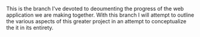 This is the branch I've devoted to deoumenting the progress of the web application we are making together.  With this branch I will attempt to outline the various aspects of this greater project in an attempt to conceptualize the it in its entirety.
